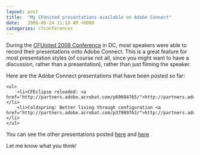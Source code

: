 ```yaml
---
layout: post
title:  "My CFUnited presentations available on Adobe Connect"
date:   2008-06-24 11:10 AM +0000
categories: cfconferences
---
```

During the <a href="http://cfunited.com" title="CFUnited: The Premiere ColdFusion Conference">CFUnited 2008 Conference</a> in DC, most speakers were able to record their presentations onto Adobe Connect. This is a great feature for most presentation styles (of course not all, since you might want to have a discussion, rather than a presentation), rather than just filming the speaker.

Here are the Adobe Connect presentations that have been posted so far:
	
	<ul>
		<li>CFEclipse reloaded: <a href="http://partners.adobe.acrobat.com/p69604765/">http://partners.adobe.acrobat.com/p69604765/</a></li>
		<li>Coldspring: Better living through configuration <a href="http://partners.adobe.acrobat.com/p37989763/">http://partners.adobe.acrobat.com/p37989763/</a></li>
	</ul>
	
You can see the other presentations posted <a href="http://cfunited.com/blog/index.cfm/2008/6/19/Keynote-and-other-presos-on-Connect" title="<CFUnited: CFUnited Blog: Keynote and other presos on Connect></CFUnited:>">here</a> and <a href="http://cfunited.com/blog/index.cfm/2008/6/23/More-presentations-recorded-on-Connect" title="CFUnited: CFUnited Blog: More presentations recorded on Connect">here</a>


Let me know what you think!